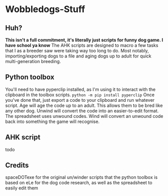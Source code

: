 # Wobbledogs-Stuff

## Huh?
**This isn't a full commitment, it's literally just scripts for funny dog game. I have school ya know**
The AHK scripts are designed to macro a few tasks that I as a breeder saw were taking way too long to do.
Most notably, importing/exporting dogs to a file and aging dogs up to adult for quick multi-generation breeding.

## Python toolbox
You'll need to have pyperclip installed, as I'm using it to interact with the clipboard in the toolbox scripts.
`python -m pip install pyperclip`
Once you've done that, just export a code to your clipboard and run whatever script.
Age will age the code up to an adult. This allows them to be bred like any other dog.
Unwind will convert the code into an easier-to-edit format. The spreadsheet uses unwound codes.
Wind will convert an unwound code back into something the game will recognise.

## AHK script
todo

## Credits
spaceDOTexe for the original un/winder scripts that the python toolbox is based on
eLe for the dog code research, as well as the spreadsheet to easily edit them